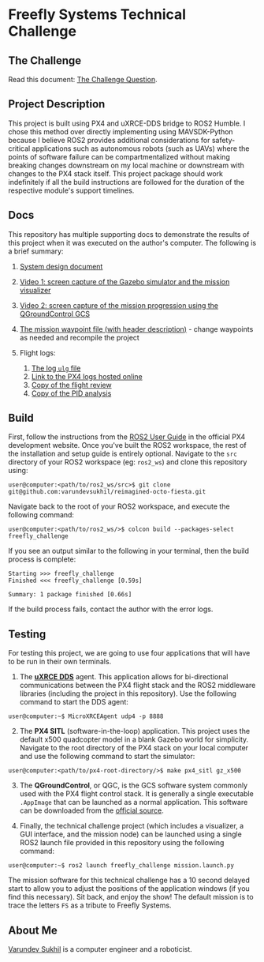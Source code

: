 # Freefly Systems Technical Challenge

## The Challenge
Read this document: [The Challenge Question](docs/freefly_challenge_question.pdf).

## Project Description
This project is built using PX4 and uXRCE-DDS bridge to ROS2 Humble. I chose this method over directly implementing using MAVSDK-Python because I believe ROS2 provides additional considerations for safety-critical applications such as autonomous robots (such as UAVs) where the points of software failure can be compartmentalized without making breaking changes downstream on my local machine or downstream with changes to the PX4 stack itself. This project package should work indefinitely if all the build instructions are followed for the duration of the respective module's support timelines.

## Docs
This repository has multiple supporting docs to demonstrate the results of this project when it was executed on the author's computer. The following is a brief summary:

1. [System design document](docs/system_design.md)

2. [Video 1: screen capture of the Gazebo simulator and the mission visualizer](docs/video/Freefly_VarundevSukhil_Sim_and_Visualizer.mp4)

3. [Video 2: screen capture of the mission progression using the QGroundControl GCS](docs/video/Freefly_VarundevSukhil_QGC.mp4)

4. [The mission waypoint file (with header description)](mission/waypoints.csv) - change waypoints as needed and recompile the project

5. Flight logs:
    
    1. [The log `ulg` file](test/logs/mission_log.ulg)
    2. [Link to the PX4 logs hosted online](https://review.px4.io/plot_app?log=8a0cab21-09fd-449b-b79b-001521b58a27)
    3. [Copy of the flight review](docs/flight_review.pdf)
    4. [Copy of the PID analysis](docs/pid_analysis.pdf)

## Build
First, follow the instructions from the [ROS2 User Guide](http://docs.px4.io/main/en/ros/ros2_comm.html) in the official PX4 development website. Once you've built the ROS2 workspace, the rest of the installation and setup guide is entirely optional. Navigate to the `src` directory of your ROS2 workspace (eg: `ros2_ws`) and clone this repository using:
```shell
user@computer:<path/to/ros2_ws/src>$ git clone git@github.com:varundevsukhil/reimagined-octo-fiesta.git
```
Navigate back to the root of your ROS2 workspace, and execute the following command:
```shell
user@computer:<path/to/ros2_ws/>$ colcon build --packages-select freefly_challenge
```
If you see an output similar to the following in your terminal, then the build process is complete:
```shell
Starting >>> freefly_challenge
Finished <<< freefly_challenge [0.59s]          

Summary: 1 package finished [0.66s]
```
If the build process fails, contact the author with the error logs.

## Testing
For testing this project, we are going to use four applications that will have to be run in their own terminals.

1. The [**uXRCE DDS**](https://docs.px4.io/v1.14/en/middleware/uxrce_dds.html) agent. This application allows for bi-directional communications between the PX4 flight stack and the ROS2 middleware libraries (including the project in this repository). Use the following command to start the DDS agent:
```shell
user@computer:~$ MicroXRCEAgent udp4 -p 8888
```

2. The **PX4 SITL** (software-in-the-loop) application. This project uses the default x500 quadcopter model in a blank Gazebo world for simplicity. Navigate to the root directory of the PX4 stack on your local computer and use the following command to start the simulator:
```shell
user@computer:<path/to/px4-root-directory/>$ make px4_sitl gz_x500
```

3. The **QGroundControl**, or QGC, is the GCS software system commonly used with the PX4 flight control stack. It is generally a single executable `.AppImage` that can be launched as a normal application. This software can be downloaded from the [official source](https://docs.qgroundcontrol.com/master/en/qgc-user-guide/getting_started/download_and_install.html).

4. Finally, the technical challenge project (which includes a visualizer, a GUI interface, and the mission node) can be launched using a single ROS2 launch file provided in this repository using the following command:
```shell
user@computer:~$ ros2 launch freefly_challenge mission.launch.py
```

The mission software for this technical challenge has a 10 second delayed start to allow you to adjust the positions of the application windows (if you find this necessary). Sit back, and enjoy the show! The default mission is to trace the letters `FS` as a tribute to Freefly Systems.

## About Me
[Varundev Sukhil](https://vsukhil.com) is a computer engineer and a roboticist.